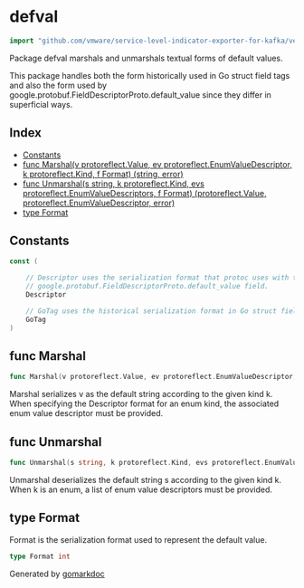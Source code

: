 <!-- Code generated by gomarkdoc. DO NOT EDIT -->

# defval

```go
import "github.com/vmware/service-level-indicator-exporter-for-kafka/vendor/google.golang.org/protobuf/internal/encoding/defval"
```

Package defval marshals and unmarshals textual forms of default values.

This package handles both the form historically used in Go struct field tags and also the form used by google.protobuf.FieldDescriptorProto.default\_value since they differ in superficial ways.

## Index

- [Constants](<#constants>)
- [func Marshal(v protoreflect.Value, ev protoreflect.EnumValueDescriptor, k protoreflect.Kind, f Format) (string, error)](<#func-marshal>)
- [func Unmarshal(s string, k protoreflect.Kind, evs protoreflect.EnumValueDescriptors, f Format) (protoreflect.Value, protoreflect.EnumValueDescriptor, error)](<#func-unmarshal>)
- [type Format](<#type-format>)


## Constants

```go
const (

    // Descriptor uses the serialization format that protoc uses with the
    // google.protobuf.FieldDescriptorProto.default_value field.
    Descriptor

    // GoTag uses the historical serialization format in Go struct field tags.
    GoTag
)
```

## func Marshal

```go
func Marshal(v protoreflect.Value, ev protoreflect.EnumValueDescriptor, k protoreflect.Kind, f Format) (string, error)
```

Marshal serializes v as the default string according to the given kind k. When specifying the Descriptor format for an enum kind, the associated enum value descriptor must be provided.

## func Unmarshal

```go
func Unmarshal(s string, k protoreflect.Kind, evs protoreflect.EnumValueDescriptors, f Format) (protoreflect.Value, protoreflect.EnumValueDescriptor, error)
```

Unmarshal deserializes the default string s according to the given kind k. When k is an enum, a list of enum value descriptors must be provided.

## type Format

Format is the serialization format used to represent the default value.

```go
type Format int
```



Generated by [gomarkdoc](<https://github.com/princjef/gomarkdoc>)
